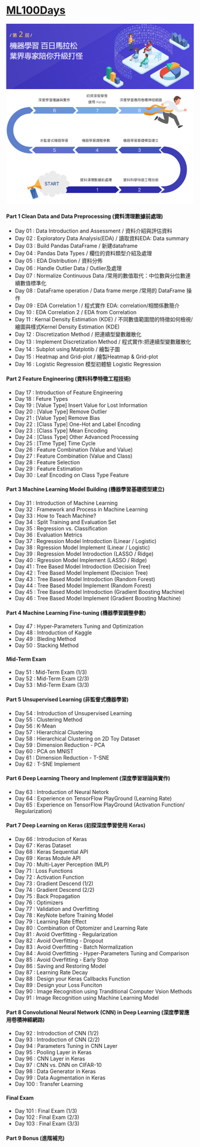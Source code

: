 # [ML100Days](https://ai100-2.cupoy.com/) 
![alt](./photo/banner.PNG)
![alt](./photo/01.PNG)  

#### Part 1 Clean Data and Data Preprocessing (資料清理數據前處理)
- Day 01 : Data Introduction and Assessment / 資料介紹與評估資料
- Day 02 : Exploratory Data Analysis(EDA) / 讀取資料EDA: Data summary
- Day 03 : Build Pandas DataFrame / 新建dataframe
- Day 04 : Pandas Data Types / 欄位的資料類型介紹及處理
- Day 05 : EDA Distribution / 資料分佈
- Day 06 : Handle Outlier Data / Outlier及處理
- Day 07 : Normalize Continuous Data /常用的數值取代：中位數與分位數連續數值標準化
- Day 08 : DataFrame operation / Data frame merge /常用的 DataFrame 操作
- Day 09 : EDA Correlation 1 / 程式實作 EDA: correlation/相關係數簡介
- Day 10 : EDA Correlation 2 / EDA from Correlation
- Day 11 : Kernal Density Estimation (KDE) / 不同數值範圍間的特徵如何檢視/繪圖與樣式Kernel Density Estimation (KDE)
- Day 12 : Discretization Method / 把連續型變數離散化
- Day 13 : Implement Discretization Method / 程式實作:把連續型變數離散化
- Day 14 : Subplot using Matplotib / 繪製子圖
- Day 15 : Heatmap and Grid-plot / 繪製Heatmap & Grid-plot
- Day 16 : Logistic Regression 模型初體驗 Logistic Regression
#### Part 2 Feature Engineering (資料科學特徵工程技術)
- Day 17 : Introduction of Feature Engineering
- Day 18 : Feture Types
- Day 19 : [Value Type] Insert Value for Lost Information
- Day 20 : [Value Type] Remove Outlier
- Day 21 : [Value Type] Remove Bias
- Day 22 : [Class Type] One-Hot and Label Encoding
- Day 23 : [Class Type] Mean Encoding
- Day 24 : [Class Type] Other Advanced Processing
- Day 25 : [Time Type] Time Cycle
- Day 26 : Feature Combination (Value and Value)
- Day 27 : Feature Combination (Value and Class)
- Day 28 : Feature Selection
- Day 29 : Feature Estimation
- Day 30 : Leaf Encoding on Class Type Feature
#### Part 3 Machine Learning Model Building (機器學習基礎模型建立)
- Day 31 : Introduction of Machine Learning
- Day 32 : Framework and Process in Machine Learning
- Day 33 : How to Teach Machine?
- Day 34 : Split Training and Evaluation Set
- Day 35 : Regression vs. Classification
- Day 36 : Evaluation Metrics
- Day 37 : Regression Model Introdoction (Linear / Logistic)
- Day 38 : Rgression Model Implement (Linear / Logistic)
- Day 39 : Regression Model Introdoction (LASSO / Ridge)
- Day 40 : Rgression Model Implement (LASSO / Ridge)
- Day 41 : Tree Based Model Introdoction (Decision Tree)
- Day 42 : Tree Based Model Implement (Decision Tree)
- Day 43 : Tree Based Model Introdoction (Random Forest)
- Day 44 : Tree Based Model Implement (Random Forest)
- Day 45 : Tree Based Model Introdoction (Gradient Boosting Machine)
- Day 46 : Tree Based Model Implement (Gradient Boosting Machine)
#### Part 4 Machine Learning Fine-tuning (機器學習調整參數)
- Day 47 : Hyper-Parameters Tuning and Optimization
- Day 48 : Introduction of Kaggle
- Day 49 : Bleding Method
- Day 50 : Stacking Method
#### Mid-Term Exam
- Day 51 : Mid-Term Exam (1/3)
- Day 52 : Mid-Term Exam (2/3)
- Day 53 : Mid-Term Exam (3/3)
#### Part 5 Unsupervised Learning (非監督式機器學習)
- Day 54 : Introduction of Unsupervised Learning
- Day 55 : Clustering Method
- Day 56 : K-Mean
- Day 57 : Hierarchical Clustering
- Day 58 : Hierarchical Clustering on 2D Toy Dataset
- Day 59 : Dimension Reduction - PCA
- Day 60 : PCA on MNIST
- Day 61 : Dimension Reduction - T-SNE
- Day 62 : T-SNE Implement
#### Part 6 Deep Learning Theory and Implement (深度學習理論與實作)
- Day 63 : Introduction of Neural Netork
- Day 64 : Experience on TensorFlow PlayGround (Learning Rate)
- Day 65 : Experience on TensorFlow PlayGround (Activation Function/ Regularization)
#### Part 7 Deep Learning on Keras (初探深度學習使用 Keras)
- Day 66 : Introducion of Keras
- Day 67 : Keras Dataset
- Day 68 : Keras Sequential API
- Day 69 : Keras Module API
- Day 70 : Multi-Layer Perception (MLP)
- Day 71 : Loss Functions
- Day 72 : Activation Function
- Day 73 : Gradient Descend (1/2)
- Day 74 : Gradient Descend (2/2)
- Day 75 : Back Propagation
- Day 76 : Optimizers
- Day 77 : Validation and Overfitting
- Day 78 : KeyNote before Training Model
- Day 79 : Learning Rate Effect
- Day 80 : Combination of Optomizer and Learning Rate
- Day 81 : Avoid Overfitting - Regularization
- Day 82 : Avoid Overfitting - Dropout
- Day 83 : Avoid Overfitting - Batch Normalization
- Day 84 : Avoid Overfitting - Hyper-Parameters Tuning and Comparison
- Day 85 : Avoid Overfitting - Early Stop
- Day 86 : Saving and Restoring Model
- Day 87 : Learning Rate Decay
- Day 88 : Design your Keras Callbacks Function
- Day 89 : Design your Loss Funciton
- Day 90 : Image Recognition using Tranditional Computer Vsion Methods
- Day 91 : Image Recognition using Machine Learning Model
#### Part 8 Convolutional Neural Network (CNN) in Deep Learning (深度學習應用卷積神經網路)
- Day 92 : Introdoction of CNN (1/2)
- Day 93 : Introdoction of CNN (2/2)
- Day 94 : Parameters Tuning in CNN Layer
- Day 95 : Pooling Layer in Keras
- Day 96 : CNN Layer in Keras
- Day 97 : CNN vs. DNN on CIFAR-10
- Day 98 : Data Generator in Keras
- Day 99 : Data Augmentation in Keras
- Day 100 : Transfer Learning
#### Final Exam
- Day 101 : Final Exam (1/3)
- Day 102 : Final Exam (2/3)
- Day 103 : Final Exam (3/3)
#### Part 9 Bonus (進階補充)


